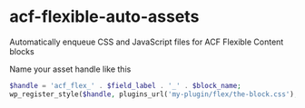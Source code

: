 # acf-flexible-auto-assets

Automatically enqueue CSS and JavaScript files for ACF Flexible Content blocks

Name your asset handle like this

```php
$handle = 'acf_flex_' . $field_label . '_' . $block_name;
wp_register_style($handle, plugins_url('my-plugin/flex/the-block.css'), [], THEME_VERSION);
```
